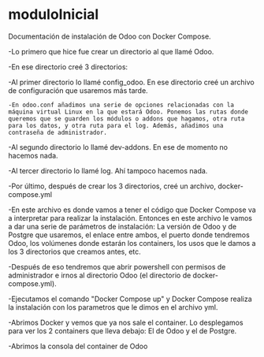 # moduloInicial

Documentación de instalación de Odoo con Docker Compose.

-Lo primero que hice fue crear un directorio al que llamé Odoo.

-En ese directorio creé 3 directorios:

  -Al primer directorio lo llamé config_odoo. En ese directorio creé un archivo de configuración que usaremos más tarde.

    -En odoo.conf añadimos una serie de opciones relacionadas con la máquina virtual Linux en la que estará Odoo. Ponemos las rutas donde queremos que se guarden los módulos o addons que hagamos, otra ruta para los datos, y otra ruta para el log. Además, añadimos una contraseña de administrador.

  -Al segundo directorio lo llamé dev-addons. En ese de momento no hacemos nada.

  -Al tercer directorio lo llamé log. Ahí tampoco hacemos nada.

-Por último, después de crear los 3 directorios, creé un archivo, docker-compose.yml

  -En este archivo es donde vamos a tener el código que Docker Compose va a interpretar para realizar la instalación. Entonces en este archivo le vamos a dar una serie de parámetros de instalación: La versión de Odoo y de Postgre que usaremos, el enlace entre ambos, el puerto donde tendremos Odoo, los volúmenes donde estarán los containers, los usos que le damos a los 3 directorios que creamos antes, etc.

-Después de eso tendremos que abrir powershell con permisos de administrador e irnos al directorio Odoo (el directorio de docker-compose.yml).

-Ejecutamos el comando "Docker Compose up" y Docker Compose realiza la instalación con los parametros que le dimos en el archivo yml.

-Abrimos Docker y vemos que ya nos sale el container. Lo desplegamos para ver los 2 containers que lleva debajo: El de Odoo y el de Postgre.

-Abrimos la consola del container de Odoo
